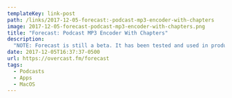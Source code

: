 ```yaml
---
templateKey: link-post
path: /links/2017-12-05-forecast:-podcast-mp3-encoder-with-chapters
image: 2017-12-05-forecast-podcast-mp3-encoder-with-chapters.png
title: "Forecast: Podcast MP3 Encoder With Chapters"
description:
  "NOTE: Forecast is still a beta. It has been tested and used in production for two years, but the interface is still a bit rough. Feedback is welcome in the Overcast Slack group.  The podcast MP3 post-production tool designed, developed, and used by professional podcasters."
date: 2017-12-05T16:37:37-0500
url: https://overcast.fm/forecast
tags:
  - Podcasts
  - Apps
  - MacOS
---
```

